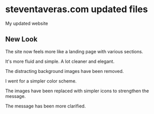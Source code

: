 # steventaveras.com updated files
My updated website

## New Look

The site now feels more like a landing page with various sections.

It's more fluid and simple. A lot cleaner and elegant.

The distracting background images have been removed.

I went for a simpler color scheme.

The images have been replaced with simpler icons to strengthen the message.

The message has been more clarified.

